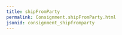 ```yaml
---
title: shipFromParty
permalink: Consignment.shipFromParty.html
jsonid: consignment_shipfromparty
---
```

